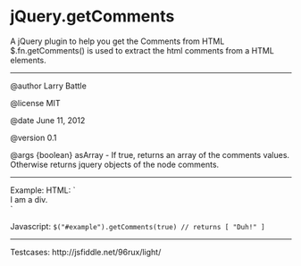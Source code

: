 jQuery.getComments
==================

A jQuery plugin to help you get the Comments from HTML 
$.fn.getComments() is used to extract the html comments from a HTML elements.
<hr/>
@author Larry Battle <http://bateru.com/news/contact-me>

@license MIT

@date June 11, 2012

@version 0.1

@args {boolean} asArray - If true, returns an array of the comments values. Otherwise returns jquery objects of the node comments.
<hr/>
Example:
HTML:
`<div id="example">I am a div. <!--Duh!--></div>`

Javascript:
`$("#example").getComments(true) // returns [ "Duh!" ]`
<hr/>
Testcases:
http://jsfiddle.net/96rux/light/
